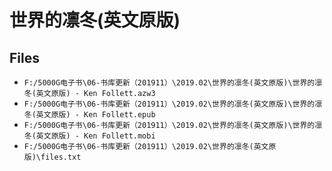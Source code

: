 # 世界的凛冬(英文原版)

## Files

- `F:/5000G电子书\06-书库更新（201911）\2019.02\世界的凛冬(英文原版)\世界的凛冬(英文原版) - Ken Follett.azw3`
- `F:/5000G电子书\06-书库更新（201911）\2019.02\世界的凛冬(英文原版)\世界的凛冬(英文原版) - Ken Follett.epub`
- `F:/5000G电子书\06-书库更新（201911）\2019.02\世界的凛冬(英文原版)\世界的凛冬(英文原版) - Ken Follett.mobi`
- `F:/5000G电子书\06-书库更新（201911）\2019.02\世界的凛冬(英文原版)\files.txt`
